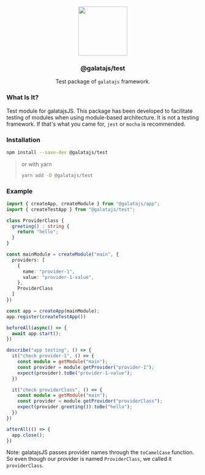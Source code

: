 
<p align="center">
<br>
<img src="https://avatars.githubusercontent.com/u/108695351?s=200&v=4" width="128" height="128">
</p>
<h3 align="center">@galatajs/test</h3>
<p align="center">
  Test package of <code>galatajs</code> framework. 
</p>

### What Is It?

Test module for galatajsJS. This package has been developed to facilitate testing of modules when using module-based architecture. It is not a testing framework. If that's what you came for, `jest` or `mocha` is recommended.

### Installation

```bash
npm install --save-dev @galatajs/test
```

> or with yarn
> ```bash
> yarn add -D @galatajs/test
> ```

### Example

```typescript
import { createApp, createModule } from "@galatajs/app";
import { createTestApp } from "@galatajs/test";

class ProviderClass {
  greeting() : string {
    return "hello";
  }
}

const mainModule = createModule("main", {
  providers: [
    {
      name: "provider-1",
      value: "provider-1-value",
    },
    ProviderClass
  ]
})

const app = createApp(mainModule);
app.register(createTestApp())

beforeAll(async() => {
  await app.start();
})

describe("app testing", () => {
  it("check provider-1", () => {
    const module = getModule("main");
    const provider = module.getProvider("provider-1");
    expect(provider).toBe("provider-1-value");
  })

  it("check providerClass", () => {
    const module = getModule("main");
    const provider = module.getProvider("providerClass");
    expect(provider.greeting()).toBe("hello");
  })
})

afterAll(() => {
  app.close();
})
```

Note: galatajsJS passes provider names through the `toCamelCase` function. So even though our provider is named `ProviderClass`, we called it `providerClass`.